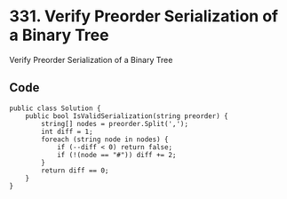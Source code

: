 # 331. Verify Preorder Serialization of a Binary Tree
Verify Preorder Serialization of a Binary Tree

## Code
    public class Solution {
        public bool IsValidSerialization(string preorder) {
            string[] nodes = preorder.Split(',');
            int diff = 1;
            foreach (string node in nodes) {
                if (--diff < 0) return false;
                if (!(node == "#")) diff += 2;
            }
            return diff == 0;
        }
    }